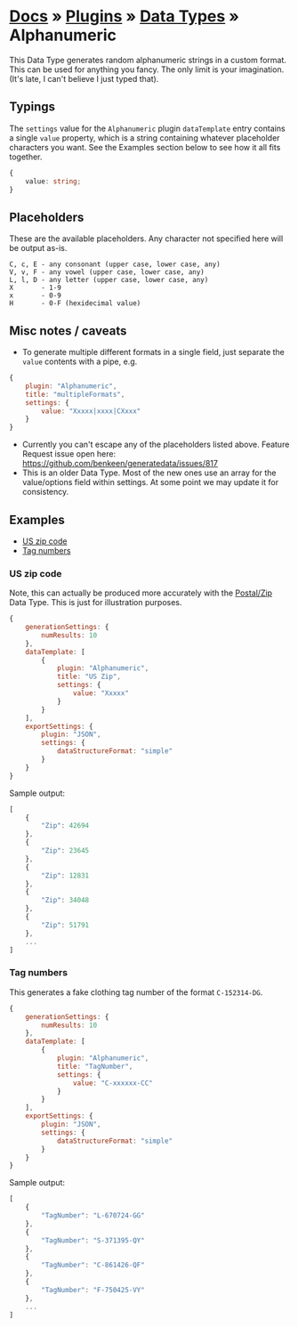 # [Docs](../../../../../docs/README.md) &raquo; [Plugins](../../README.md) &raquo; [Data Types](../README.md) &raquo; Alphanumeric

This Data Type generates random alphanumeric strings in a custom format. This can be used for anything you fancy. The only
limit is your imagination. (It's late, I can't believe I just typed that).

## Typings

The `settings` value for the `Alphanumeric` plugin `dataTemplate` entry contains a single `value` property, which is a
string containing whatever placeholder characters you want. See the Examples section below to see how it all fits
together.

```typescript
{
	value: string;
}
```

## Placeholders

These are the available placeholders. Any character not specified here will be output as-is.

```
C, c, E - any consonant (upper case, lower case, any)
V, v, F - any vowel (upper case, lower case, any)
L, l, D - any letter (upper case, lower case, any)
X       - 1-9
x       - 0-9
H       - 0-F (hexidecimal value)
```

## Misc notes / caveats

- To generate multiple different formats in a single field, just separate the `value` contents with a pipe, e.g.

```javascript
{
    plugin: "Alphanumeric",
    title: "multipleFormats",
    settings: {
        value: "Xxxxx|xxxx|CXxxx"
    }
}
```

- Currently you can't escape any of the placeholders listed above. Feature Request issue open here: https://github.com/benkeen/generatedata/issues/817
- This is an older Data Type. Most of the new ones use an array for the value/options field within settings. At some point
  we may update it for consistency.

## Examples

- [US zip code](#us-zip-code)
- [Tag numbers](#tag-numbers)

### US zip code

Note, this can actually be produced more accurately with the [Postal/Zip](../PostalZip/README.md) Data Type. This is just
for illustration purposes.

```javascript
{
    generationSettings: {
        numResults: 10
    },
    dataTemplate: [
        {
            plugin: "Alphanumeric",
            title: "US Zip",
            settings: {
                value: "Xxxxx"
            }
        }
    ],
    exportSettings: {
        plugin: "JSON",
        settings: {
            dataStructureFormat: "simple"
        }
    }
}
```

Sample output:

```javascript
[
    {
        "Zip": 42694
    },
    {
        "Zip": 23645
    },
    {
        "Zip": 12831
    },
    {
        "Zip": 34048
    },
    {
        "Zip": 51791
    },
    ...
]
```

### Tag numbers

This generates a fake clothing tag number of the format `C-152314-DG`.

```javascript
{
    generationSettings: {
        numResults: 10
    },
    dataTemplate: [
        {
            plugin: "Alphanumeric",
            title: "TagNumber",
            settings: {
                value: "C-xxxxxx-CC"
            }
        }
    ],
    exportSettings: {
        plugin: "JSON",
        settings: {
            dataStructureFormat: "simple"
        }
    }
}
```

Sample output:

```javascript
[
    {
        "TagNumber": "L-670724-GG"
    },
    {
        "TagNumber": "S-371395-QY"
    },
    {
        "TagNumber": "C-861426-QF"
    },
    {
        "TagNumber": "F-750425-VY"
    },
    ...
]
```
